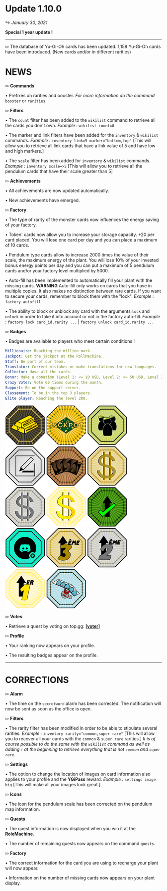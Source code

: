 # Update 1.10.0
↪ *January 30, 2021*

**Special 1 year update !**

---

⇰ The database of Yu-Gi-Oh cards has been updated. 1,158 Yu-Gi-Oh cards have been introduced. (New cards and/or in different rarities)

# NEWS

⇰ **Commands**

• Prefixes on rarities and booster.
  *For more information do the command* `booster` or `rarities`.

⇰ **Filters**

• The `count` filter has been added to the `wikilist` command to retrieve all the cards you don't own.
  *Example :* `wikilist count=0`

• The marker and link filters have been added for the `inventory` & `wikilist` commands.
  *Example :* `inventory link=5 marker="bottom,top"` [This will allow you to retrieve all link cards that have a link value of 5 and have low and high markers.]

• The `scale` filter has been added for `inventory` & `wikilist` commands.
  *Example :* `inventory scale=>5` [This will allow you to retrieve all the pendulum cards that have their scale greater than 5]

⇰ **Achievements**

• All achievements are now updated automatically.

• New achievements have emerged.

⇰ **Factory**

• The type of rarity of the monster cards now influences the energy saving of your factory.

• Token' cards now allow you to increase your storage capacity. +20 per card placed. You will lose one card per day and you can place a maximum of 10 cards.

• Pendulum type cards allow to increase 2000 times the value of their scale, the maximum energy of the plant. You will lose 10% of your invested bonus energy points per day and you can put a maximum of 5 pendulum cards and/or your factory level multiplied by 5000.

• Auto-fill has been implemented to automatically fill your plant with the missing cards.
  **WARNING** Auto-fill only works on cards that you have in multiple copies. It also makes no distinction between rare cards. If you want to secure your cards, remember to block them with the "lock".
  *Example :* `factory autofill`

• The ability to block or unblock any card with the arguments `lock` and `unlock` in order to take it into account or not in the factory auto-fill.
  *Example :* `factory lock card_id.rarity ...` | `factory unlock card_id.rarity ...`

⇰ **Badges**

• Badges are available to players who meet certain conditions !

```yml
Millionaire: Reaching the million mark.
Jackpot: Get the jackpot at the RollMachine.
Staff: Be part of our team.
Translator: Correct mistakes or make translations for new languages.
Collector: Have all the cards.
Donor: Make a donation (Level 1: <= 10 USD, Level 2: <= 50 USD, Level 3: > 50 USD)
Crazy Voter: Vote 60 times during the month.
Support: Be on the support server.
Classement: To be in the top 3 players.
Elite player: Reaching the level 200.
```

![Millionaire](../../resources/images/badge_million.png)
![Jackpot](../../resources/images/badge_jackpot.png)
![Staff](../../resources/images/badge_staff.png)
![Translator](../../resources/images/badge_correcteur.png)
![Collector](../../resources/images/badge_collection.png)
![Copper Donor](../../resources/images/badge_don_cuivre.png)
![Iron Donateur](../../resources/images/badge_don_argent.png)
![Gold Donateur](../../resources/images/badge_don_or.png)
![Crazy Voter](../../resources/images/badge_top_vote.png)
![Support](../../resources/images/badge_support.png)
![Copper Classement](../../resources/images/badge_top_3.png)
![Iron Classement](../../resources/images/badge_top_2.png)
![Gold Classement](../../resources/images/badge_top_1.png)
![Elite player](../../resources/images/badge_joueur_experimente.png)

⇰ **Votes**

• Retrieve a quest by voting on top.gg: **[[voter]](https://top.gg/bot/672416519912947732/vote)**

⇰ **Profile**

• Your ranking now appears on your profile.

• The resulting badges appear on the profile.

---

# CORRECTIONS

⇰ **Alarm**

• The time on the `secretword` alarm has been corrected. The notification will now be sent as soon as the office is open.

⇰ **Filters**

• The rarity filter has been modified in order to be able to stipulate several rarities.
  *Example :* `inventory rarity="common,super rare"` [This will allow you to recover all your cards with the `common` & `super rare` rarities.]
  *It is of course possible to do the same with the `wikilist` command as well as adding `!` at the beginning to retrieve everything that is not `common` and `super rare`.*

⇰ **Settings**

• The option to change the location of images on card information also applies to your profile and the **YGiPass** reward.
  *Example :* `settings image big` [This will make all your images look great.]

⇰ **Icons**

• The icon for the pendulum scale has been corrected on the pendulum map information.

⇰ **Quests**

• The quest information is now displayed when you win it at the **RoleMachine**.

• The number of remaining quests now appears on the command `quests`.

⇰ **Factory**

• The correct information for the card you are using to recharge your plant will now appear.

• Information on the number of missing cards now appears on your plant display.
